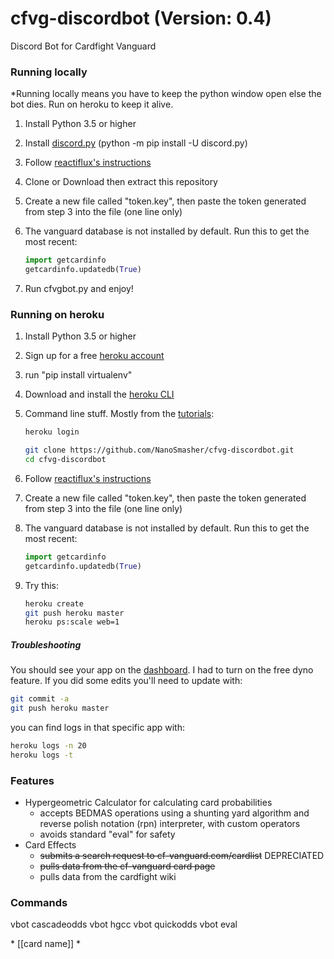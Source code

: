 # cfvg-discordbot (Version: 0.4)
Discord Bot for Cardfight Vanguard

### Running locally

\*Running locally means you have to keep the python window open else the bot dies. Run on heroku to keep it alive.

1. Install Python 3.5 or higher
2. Install [discord.py](https://github.com/Rapptz/discord.py) (python -m pip install -U discord.py)
3. Follow [reactiflux's instructions](https://github.com/reactiflux/discord-irc/wiki/Creating-a-discord-bot-&-getting-a-token)
4. Clone or Download then extract this repository
5. Create a new file called "token.key", then paste the token generated from step 3 into the file (one line only)
6. The vanguard database is not installed by default. Run this to get the most recent:
   
   ```python
   import getcardinfo
   getcardinfo.updatedb(True)
   ```

7. Run cfvgbot.py and enjoy!

### Running on heroku

1. Install Python 3.5 or higher
2. Sign up for a free [heroku account](https://www.heroku.com/)
3. run "pip install virtualenv"
4. Download and install the [heroku CLI](https://devcenter.heroku.com/articles/heroku-command-line)
5. Command line stuff. Mostly from the [tutorials](https://devcenter.heroku.com/articles/getting-started-with-python#prepare-the-app):

	```sh
	heroku login

	git clone https://github.com/NanoSmasher/cfvg-discordbot.git
	cd cfvg-discordbot
	```

6. Follow [reactiflux's instructions](https://github.com/reactiflux/discord-irc/wiki/Creating-a-discord-bot-&-getting-a-token)
7. Create a new file called "token.key", then paste the token generated from step 3 into the file (one line only)
8. The vanguard database is not installed by default. Run this to get the most recent:
   
   ```python
   import getcardinfo
   getcardinfo.updatedb(True)
   ```

9. Try this:

	```sh
	heroku create
	git push heroku master
	heroku ps:scale web=1
	```

##### Troubleshooting 

You should see your app on the [dashboard](https://dashboard.heroku.com/apps). I had to turn on the free dyno feature. If you did some edits you'll need to update with:

```sh
git commit -a
git push heroku master
```

you can find logs in that specific app with:

```sh
heroku logs -n 20
heroku logs -t
```

### Features

 - Hypergeometric Calculator for calculating card probabilities
   - accepts BEDMAS operations using a shunting yard algorithm and reverse polish notation (rpn) interpreter, with custom operators
   - avoids standard "eval" for safety
 - Card Effects
   - ~~submits a search request to cf-vanguard.com/cardlist~~ DEPRECIATED
   - ~~pulls data from the cf-vanguard card page~~
   - pulls data from the cardfight wiki
   
### Commands

vbot cascadeodds
vbot hgcc
vbot quickodds
vbot eval

\* \[\[card name]] \*
